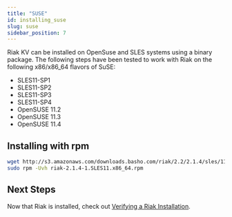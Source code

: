 ```yaml
---
title: "SUSE"
id: installing_suse
slug: suse 
sidebar_position: 7
---
```


[install verify]: ../../setup/installing/verify.md

Riak KV can be installed on OpenSuse and SLES systems using a binary package. The following steps have been tested to work with Riak on
the following x86/x86_64 flavors of SuSE:

* SLES11-SP1
* SLES11-SP2
* SLES11-SP3
* SLES11-SP4
* OpenSUSE 11.2
* OpenSUSE 11.3
* OpenSUSE 11.4

## Installing with rpm

```bash
wget http://s3.amazonaws.com/downloads.basho.com/riak/2.2/2.1.4/sles/11/riak-2.1.4-1.SLES11.x86_64.rpm
sudo rpm -Uvh riak-2.1.4-1.SLES11.x86_64.rpm
```

## Next Steps

Now that Riak is installed, check out [Verifying a Riak Installation][install verify].
